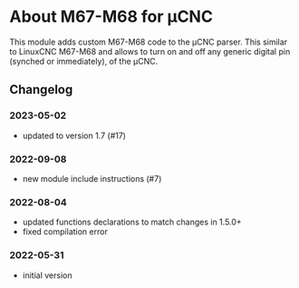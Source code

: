 # About M67-M68 for µCNC

This module adds custom M67-M68 code to the µCNC parser. This similar to LinuxCNC M67-M68 and allows to turn on and off any generic digital pin (synched or immediately), of the µCNC.

## Changelog

### 2023-05-02

- updated to version 1.7 (#17)

### 2022-09-08

- new module include instructions (#7)

### 2022-08-04

- updated functions declarations to match changes in 1.5.0+
- fixed compilation error

### 2022-05-31

- initial version

